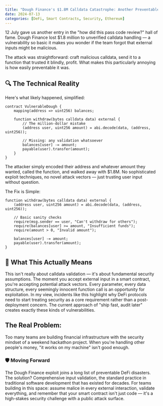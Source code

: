 ```yaml
---
title: "Dough Finance's $1.8M Calldata Catastrophe: Another Preventable DeFi Disaster"
date: 2024-07-13
categories: [DeFi, Smart Contracts, Security, Ethereum]
---
```


12 July gave us another entry in the "how did this pass code review?" hall of fame. Dough Finance lost $1.8 million to unverified calldata handling — a vulnerability so basic it makes you wonder if the team forgot that external inputs might be malicious.

The attack was straightforward: craft malicious calldata, send it to a function that trusted it blindly, profit. What makes this particularly annoying is how easily preventable it was.

## 🔍 The Technical Reality

Here's what likely happened, simplified:
```solidity
contract VulnerableDough {
    mapping(address => uint256) balances;
    
    function withdraw(bytes calldata data) external {
        // The million-dollar mistake
        (address user, uint256 amount) = abi.decode(data, (address, uint256));
        
        // Missing: any validation whatsoever
        balances[user] -= amount;
        payable(user).transfer(amount);
    }
}
```
The attacker simply encoded their address and whatever amount they wanted, called the function, and walked away with $1.8M. No sophisticated exploit techniques, no novel attack vectors — just trusting user input without question.

The Fix is Simple:

```solidity
function withdraw(bytes calldata data) external {
    (address user, uint256 amount) = abi.decode(data, (address, uint256));
    
    // Basic sanity checks
    require(msg.sender == user, "Can't withdraw for others");
    require(balances[user] >= amount, "Insufficient funds");
    require(amount > 0, "Invalid amount");
    
    balances[user] -= amount;
    payable(user).transfer(amount);
}
```
## 🧠 What This Actually Means
This isn't really about calldata validation — it's about fundamental security assumptions. The moment you accept external input in a smart contract, you're accepting potential attack vectors. Every parameter, every data structure, every seemingly innocent function call is an opportunity for exploitation. In my view, incidents like this highlight why DeFi protocols need to start treating security as a core requirement rather than a post-deployment concern. The current approach of "ship fast, audit later" creates exactly these kinds of vulnerabilities.

## The Real Problem:
Too many teams are building financial infrastructure with the security mindset of a weekend hackathon project. When you're handling other people's money, "it works on my machine" isn't good enough.

### 🛡️ Moving Forward
The Dough Finance exploit joins a long list of preventable DeFi disasters. The solution? Comprehensive input validation, the standard practice in traditional software development that has existed for decades. For teams building in this space: assume malice in every external interaction, validate everything, and remember that your smart contract isn't just code — it's a high-stakes security challenge with a public attack surface.